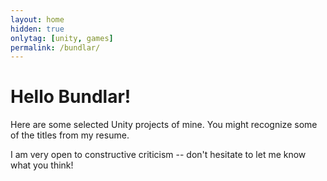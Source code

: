 ```yaml
---
layout: home
hidden: true
onlytag: [unity, games]
permalink: /bundlar/
---
```


# Hello Bundlar!

Here are some selected Unity projects of mine. You might recognize some of the titles from my resume.

I am very open to constructive criticism -- don't hesitate to let me know what you think!